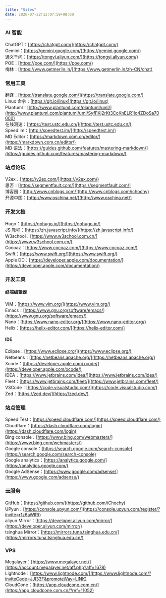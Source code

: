 ```yaml
---
title: "Sites"
date: 2020-07-22T12:07:59+08:00
---
```


### AI 智能
ChatGPT：[https://chatgpt.com/](https://chatgpt.com/)  
Gemini：[https://gemini.google.com/](https://gemini.google.com/)   
通义千问：[https://tongyi.aliyun.com/](https://tongyi.aliyun.com/)  
POE：[https://poe.com/](https://poe.com/)    
梅林：[https://www.getmerlin.in/](https://www.getmerlin.in/zh-CN/chat)  

### 常用工具
翻译：[https://translate.google.com/](https://translate.google.com/)  
Linux 命令：[https://git.io/linux](https://git.io/linux)  
Plantuml：[http://www.plantuml.com/plantuml/uml/](http://www.plantuml.com/plantuml/uml/SyfFKj2rKt3CoKnELR1Io4ZDoSa70000)  
在线测速：[https://test.ustc.edu.cn/](https://test.ustc.edu.cn/)  
Speed im：[http://speedtest.im/](http://speedtest.im/)  
MD Editor：[https://markdown.com.cn/editor/](https://markdown.com.cn/editor/)  
MD 语法：[https://guides.github.com/features/mastering-markdown/](https://guides.github.com/features/mastering-markdown/)  

### 站点论坛
V2ex：[https://v2ex.com/](https://v2ex.com/)  
思否：[https://segmentfault.com/](https://segmentfault.com/)  
博客园：[http://www.cnblogs.com/](http://www.cnblogs.com/ichochy)  
开源中国：[http://www.oschina.net/](http://www.oschina.net/)  

### 开发文档
Hugo：[https://gohugo.io/](https://gohugo.io/)  
JS 教程：[https://zh.javascript.info/](https://zh.javascript.info/)  
W3school：[https://www.w3school.com.cn/](https://www.w3school.com.cn/)  
Cocoaz：[https://www.cocoaz.com/](https://www.cocoaz.com/)  
Swift：[https://www.swift.org/](https://www.swift.org/)  
Apple DD：[https://developer.apple.com/documentation/](https://developer.apple.com/documentation/)  


### 开发工具
#### 终端编辑器
VIM：[https://www.vim.org/](https://www.vim.org/)  
Emacs：[https://www.gnu.org/software/emacs/](https://www.gnu.org/software/emacs/)  
Nano：[https://www.nano-editor.org/](https://www.nano-editor.org/)  
Helix：[https://helix-editor.com/](https://helix-editor.com/)  

#### IDE
Eclipse：[https://www.eclipse.org/](https://www.eclipse.org/)  
Netbeans：[https://netbeans.apache.org/](https://netbeans.apache.org/)  
Xcode：[https://developer.apple.com/xcode/](https://developer.apple.com/xcode/)  
IDEA：[https://www.jetbrains.com/idea/](https://www.jetbrains.com/idea/)  
Fleet：[https://www.jetbrains.com/fleet/](https://www.jetbrains.com/fleet/)  
VSCode：[https://code.visualstudio.com/](https://code.visualstudio.com/)   
Zed：[https://zed.dev/](https://zed.dev/)  
   

### 站点管理
Speed Test：[https://speed.cloudflare.com/](https://speed.cloudflare.com/)  
Cloudflare：[https://dash.cloudflare.com/login](https://dash.cloudflare.com/login)  
Bing console：[https://www.bing.com/webmasters/](https://www.bing.com/webmasters/)   
Google console：[https://search.google.com/search-console](https://search.google.com/search-console)  
Google analytics：[https://analytics.google.com/](https://analytics.google.com/)  
Google AdSense：[https://www.google.com/adsense/](https://www.google.com/adsense/)    


### 云服务
GitHub：[https://github.com/](https://github.com/iChochy)  
UPyun：[https://console.upyun.com/](https://console.upyun.com/register/?invite=r1z6aWlRt)  
aliyun Mirror：[https://developer.aliyun.com/mirror/](https://developer.aliyun.com/mirror/)  
tsinghua Mirror：[https://mirrors.tuna.tsinghua.edu.cn/](https://mirrors.tuna.tsinghua.edu.cn/)  

### VPS
Megalayer：[https://www.megalayer.net/](https://account.megalayer.net/aff.php?aff=1678)  
Lightnode：[https://www.lightnode.com/](https://www.lightnode.com/?inviteCode=JJI33F&promoteWay=LINK)  
CloudCone：[https://app.cloudcone.com.cn/](https://app.cloudcone.com.cn/?ref=11052)  

